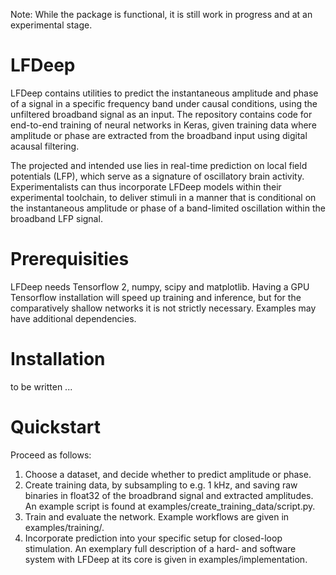 Note: While the package is functional, it is still work in progress and at an experimental stage.

# LFDeep

LFDeep contains utilities to predict the instantaneous amplitude and phase of a signal in a specific frequency band under causal conditions, using the unfiltered broadband signal as an input. The repository contains code for end-to-end training of neural networks in Keras, given training data where amplitude or phase are extracted from the broadband input using digital acausal filtering.

The projected and intended use lies in real-time prediction on local field potentials (LFP), which serve as a signature of oscillatory brain activity. Experimentalists can thus incorporate LFDeep models within their experimental toolchain, to deliver stimuli in a manner that is conditional on the instantaneous amplitude or phase of a band-limited oscillation within the broadband LFP signal.

# Prerequisities

LFDeep needs Tensorflow 2, numpy, scipy and matplotlib. Having a GPU Tensorflow installation will speed up training and inference, but for the comparatively shallow networks it is not strictly necessary. Examples may have additional dependencies.

# Installation

to be written ...

# Quickstart

Proceed as follows:

1. Choose a dataset, and decide whether to predict amplitude or phase.
1. Create training data, by subsampling to e.g. 1 kHz, and saving raw binaries in float32 of the broadbrand signal and extracted amplitudes. An example script is found at examples/create_training_data/script.py.
1. Train and evaluate the network. Example workflows are given in examples/training/.
1. Incorporate prediction into your specific setup for closed-loop stimulation. An exemplary full description of a hard- and software system with LFDeep at its core is given in examples/implementation.
